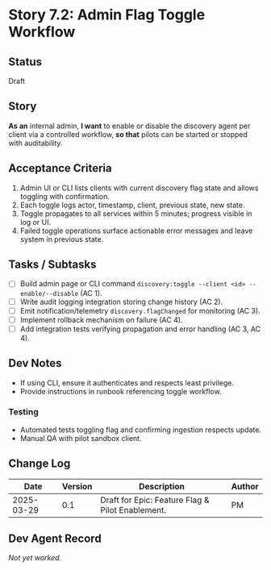 # Story 7.2: Admin Flag Toggle Workflow

## Status
Draft

## Story
**As an** internal admin,
**I want** to enable or disable the discovery agent per client via a controlled workflow,
**so that** pilots can be started or stopped with auditability.

## Acceptance Criteria
1. Admin UI or CLI lists clients with current discovery flag state and allows toggling with confirmation.
2. Each toggle logs actor, timestamp, client, previous state, new state.
3. Toggle propagates to all services within 5 minutes; progress visible in log or UI.
4. Failed toggle operations surface actionable error messages and leave system in previous state.

## Tasks / Subtasks
- [ ] Build admin page or CLI command `discovery:toggle --client <id> --enable/--disable` (AC 1).
- [ ] Write audit logging integration storing change history (AC 2).
- [ ] Emit notification/telemetry `discovery.flagChanged` for monitoring (AC 3).
- [ ] Implement rollback mechanism on failure (AC 4).
- [ ] Add integration tests verifying propagation and error handling (AC 3, AC 4).

## Dev Notes
- If using CLI, ensure it authenticates and respects least privilege.
- Provide instructions in runbook referencing toggle workflow.

### Testing
- Automated tests toggling flag and confirming ingestion respects update.
- Manual QA with pilot sandbox client.

## Change Log
| Date | Version | Description | Author |
|------|---------|-------------|--------|
| 2025-03-29 | 0.1 | Draft for Epic: Feature Flag & Pilot Enablement. | PM |

## Dev Agent Record
_Not yet worked._
